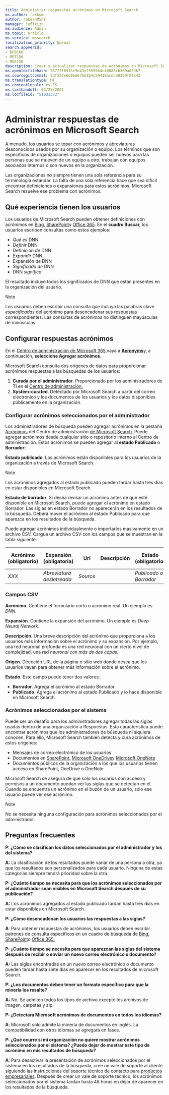 ```yaml
---
title: Administrar respuestas acrónimos en Microsoft Search
ms.author: rakkum
author: rakeshMSFT
manager: jeffkizn
ms.audience: Admin
ms.topic: article
ms.service: mssearch
localization_priority: Normal
search.appverid:
- BFB160
- MET150
- MOE150
description: Crear y actualizar respuestas de acrónimos en Microsoft Search
ms.openlocfilehash: 5677ff6915c9e43e2559964c40086cb360a05db7
ms.sourcegitcommit: 5df252e6d0bd67bb1b4c59418aceca8369f5fe42
ms.translationtype: MT
ms.contentlocale: es-ES
ms.lasthandoff: 03/23/2021
ms.locfileid: "51031372"
---
```

# <a name="manage-acronyms-answers-in-microsoft-search"></a>Administrar respuestas de acrónimos en Microsoft Search

A menudo, los usuarios se topar con acrónimos y abreviaturas desconocidos usados por su organización o equipo. Los términos que son específicos de organizaciones o equipos pueden ser nuevos para las personas que se mueven de un equipo a otro, trabajan con equipos asociados internos o son nuevos en la organización.

Las organizaciones no siempre tienen una sola referencia para su terminología estándar. La falta de una sola referencia hace que sea difícil encontrar definiciones o expansiones para estos acrónimos. Microsoft Search resuelve ese problema con acrónimos.

## <a name="what-users-experience"></a>Qué experiencia tienen los usuarios

Los usuarios de Microsoft Search pueden obtener definiciones con acrónimos en [Bing,](https://Bing.com) [SharePoint](https://products.office.com/sharepoint/collaboration)y [Office 365](https://Office.com). En el **cuadro Buscar,** los usuarios escriben consultas como estos ejemplos:

- *Qué es* DNN
- *Definir* DNN
- Definición *de* DNN
- *Expandir* DNN
- Expansión *de* DNN
- *Significado de* DNN
- DNN *significa*

El resultado incluye todos los significados de DNN que están presentes en la organización del usuario.

> [!NOTE]
> Los usuarios deben escribir una consulta que incluya las palabras clave *especificadas* del acrónimo para desencadenar sus respuestas correspondientes. Las consultas de acrónimos no distinguen mayúsculas de minúsculas.

## <a name="set-up-acronyms-answers"></a>Configurar respuestas acrónimos

En el [Centro de administración de Microsoft 365,](https://admin.microsoft.com)vaya a [**Acronyms**](https://admin.microsoft.com/Adminportal/Home#/MicrosoftSearch/acronyms)y, a continuación, **seleccione Agregar acrónimos**.

Microsoft Search consulta dos orígenes de datos para proporcionar acrónimos respuestas a las búsquedas de los usuarios:

1. **Curada por el administrador.** Proporcionado por los administradores de TI en el [Centro de administración.](https://admin.microsoft.com/Adminportal/Home#/MicrosoftSearch/acronyms)
2. **System-curated**. Detectado por Microsoft Search a partir del correo electrónico y los documentos de los usuarios y los datos disponibles públicamente en la organización.

### <a name="set-up-admin-curated-acronyms"></a>Configurar acrónimos seleccionados por el administrador

Los administradores de búsqueda pueden agregar acrónimos en la pestaña [Acrónimos](https://admin.microsoft.com/Adminportal/Home#/MicrosoftSearch/acronyms) del Centro de administración  [de Microsoft Search](https://admin.microsoft.com/Adminportal/Home#/MicrosoftSearch). Puede agregar acrónimos desde cualquier sitio o repositorio interno al Centro de administración. Estos acrónimos se pueden agregar al **estado Publicado** o **Borrador:**

**Estado publicado**. Los acrónimos están disponibles para los usuarios de la organización a través de Microsoft Search.

> [!NOTE]
> Los acrónimos agregados al estado publicado pueden tardar hasta tres días en estar disponibles en Microsoft Search.

**Estado de borrador**. Si desea revisar un acrónimo antes de que esté disponible en Microsoft Search, puede agregar el acrónimo en estado Borrador. Las siglas en estado Borrador no aparecerán en los resultados de la búsqueda. Deberá mover el acrónimo al estado Publicado para que aparezca en los resultados de la búsqueda.

Puede agregar acrónimos individualmente o importarlos masivamente en un archivo CSV. Cargue un archivo CSV con los campos que se muestran en la tabla siguiente:

| Acrónimo (obligatorio) | Expansión (obligatoria) | Url | Descripción  | Estado (obligatorio) | Last Modified | Last Modified By | Id |
| --------- | --------- | --------- | ---------- | --------- |--------- |--------- |--------- |
| *XXX* | *Abreviatura desletreada* | *Source* |  | *Publicado o Borrador* |  |  |  |

### <a name="csv-fields"></a>Campos CSV

**Acrónimo**. Contiene el formulario corto o acrónimo real. Un ejemplo es *DNN*.

**Expansión**. Contiene la expansión del acrónimo. Un ejemplo es *Deep Neural Network*.

**Descripción**. Una breve descripción del acrónimo que proporciona a los usuarios más información sobre el acrónimo y su expansión. Por ejemplo, una red neuronal profunda es una red neuronal con un cierto nivel de complejidad, una red *neuronal con más de dos capas.*

**Origen**. Dirección URL de la página o sitio web donde desea que los usuarios vayan para obtener más información sobre el acrónimo.

**Estado**. Este campo puede tener dos valores:

- **Borrador**. Agrega el acrónimo al estado Borrador.
- **Publicado**. Agrega el acrónimo al estado Publicado y lo hace disponible en Microsoft Search.

### <a name="system-curated-acronyms"></a>Acrónimos seleccionados por el sistema

Puede ser un desafío para los administradores agregar todas las siglas usadas dentro de una organización a Respuestas. Esta característica puede encontrar acrónimos que los administradores de búsqueda ni siquiera conocen. Para ello, Microsoft Search también detecta y cura acrónimos de estos orígenes:

- Mensajes de correo electrónico de los usuarios
- Documentos en [SharePoint,](https://products.office.com/sharepoint/collaboration) [Microsoft OneDrive]( https://onedrive.live.com/about/)y [Microsoft OneNote](https://www.onenote.com/)
- Documentos públicos de la organización a los que los usuarios tienen acceso en SharePoint, OneDrive o OneNote

Microsoft Search se asegura de que solo los usuarios con acceso y permisos a un documento puedan ver las siglas que se detectan en él. Cuando se encuentra un acrónimo en el buzón de un usuario, solo ese usuario puede ver ese acrónimo.

> [!NOTE]
> No se necesita ninguna configuración para acrónimos seleccionados por el administrador.

## <a name="frequently-asked-questions"></a>Preguntas frecuentes

**P: ¿Cómo se clasifican los datos seleccionados por el administrador y los del sistema?**

**A:** La clasificación de los resultados puede variar de una persona a otra, ya que los resultados son personalizados para cada usuario. Ninguna de estas categorías siempre tendrá prioridad sobre la otra.

**P: ¿Cuánto tiempo se necesita para que los acrónimos seleccionados por el administrador sean visibles en Microsoft Search después de su publicación?**

**A:**  Los acrónimos agregados al estado publicado tardan hasta tres días en estar disponibles en Microsoft Search.

**P: ¿Cómo desencadenan los usuarios las respuestas a las siglas?**

**A**: Para obtener respuestas de acrónimos, los usuarios deben escribir patrones de consulta específicos en un cuadro de búsqueda de [Bing,](https://bing.com) [SharePoint](https://products.office.com/sharepoint/collaboration)o [Office 365.](https://Office.com) 

**P: ¿Cuánto tiempo se necesita para que aparezcan las siglas del sistema después de recibir o enviar un nuevo correo electrónico o documento?**

**A:** Las siglas encontradas en un nuevo correo electrónico o documento pueden tardar hasta siete días en aparecer en los resultados de microsoft Search.

**P: ¿Los documentos deben tener un formato específico para que la minería los resalte?**

**A:** No. Se admiten todos los tipos de archivo excepto los archivos de imagen, carpetas y zip.

**P: ¿Detectará Microsoft acrónimos de documentos en todos los idiomas?**

**A**: Microsoft solo admite la minería de documentos en inglés. La compatibilidad con otros idiomas se agregará en fases.

**P: ¿Qué ocurre si mi organización no quiere mostrar acrónimos seleccionados por el sistema? ¿Puedo dejar de mostrar este tipo de acrónimo en mis resultados de búsqueda?**

**A**: Para desactivar la presentación de acrónimos seleccionados por el sistema en los resultados de la búsqueda, cree un vale de soporte al cliente siguiendo las instrucciones del soporte técnico de contacto para [productos empresariales](/microsoft-365/admin/contact-support-for-business-products).
Después de crear un vale de soporte técnico, los acrónimos seleccionados por el sistema tardan hasta 48 horas en dejar de aparecer en los resultados de la búsqueda.